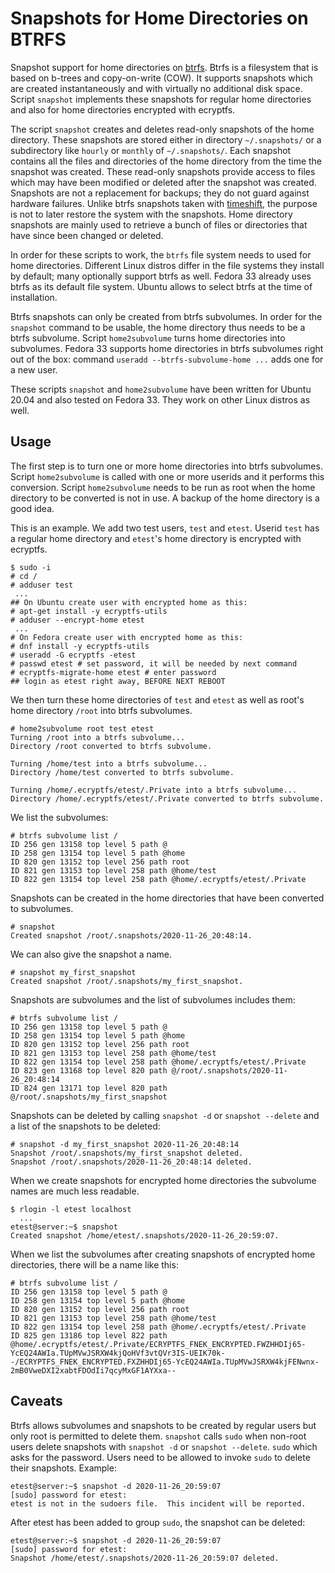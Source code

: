 # Snapshots for Home Directories on BTRFS

Snapshot support for home directories on [btrfs](https://en.wikipedia.org/wiki/Btrfs). Btrfs is a filesystem that is based on b-trees and copy-on-write (COW). It supports snapshots which are created instantaneously and with virtually no additional disk space. Script `snapshot` implements these snapshots for regular home directories and also for home directories encrypted with ecryptfs.

The script `snapshot` creates and deletes read-only snapshots of the home directory. These snapshots are stored either in directory `~/.snapshots/` or a subdirectory like `hourly` or `monthly` of `~/.snapshots/`. Each snapshot contains all the files and directories of the home directory from the time the snapshot was created. These read-only snapshots provide access to files which may have been modified or deleted after the snapshot was created. Snapshots are not a replacement for backups; they do not guard against hardware failures. Unlike btrfs snapshots taken with [timeshift](https://github.com/teejee2008/timeshift), the purpose is not to later restore the system with the snapshots. Home directory snapshots are mainly used to retrieve a bunch of files or directories that have since been changed or deleted. 

In order for these scripts to work, the `btrfs` file system needs to used for home directories. Different Linux distros differ in the file systems they install by default; many optionally support btrfs as well. Fedora 33 already uses btrfs as its default file system. Ubuntu allows to select btrfs at the time of installation.

Btrfs snapshots can only be created from btrfs subvolumes. In order for the
`snapshot` command to be usable, the home directory thus needs to be a btrfs
subvolume. Script `home2subvolume` turns home directories into subvolumes.
Fedora 33 supports home directories in btrfs subvolumes right out of the
box: command `useradd --btrfs-subvolume-home ...` adds one for a new user.

These scripts `snapshot` and `home2subvolume` have been written for Ubuntu
20.04 and also tested on Fedora 33. They work on other Linux distros as well.

## Usage

The first step is to turn one or more home directories into btrfs subvolumes. Script `home2subvolume` is called with one or more userids and it performs this conversion.
Script `home2subvolume` needs to be run as root when the home directory to be converted is not in use. A backup of the home directory is a good idea.

This is an example. We add two test users, `test` and `etest`. Userid `test` has a regular home directory and `etest`'s home directory is encrypted with ecryptfs.

```
$ sudo -i
# cd /
# adduser test
 ...
## On Ubuntu create user with encrypted home as this:
# apt-get install -y ecryptfs-utils
# adduser --encrypt-home etest
 ...
# On Fedora create user with encrypted home as this:
# dnf install -y ecryptfs-utils
# useradd -G ecryptfs -etest
# passwd etest # set password, it will be needed by next command
# ecryptfs-migrate-home etest # enter password
## login as etest right away, BEFORE NEXT REBOOT
```

We then turn these home directories of `test` and `etest` as well as root's home directory `/root` into btrfs subvolumes.

```
# home2subvolume root test etest
Turning /root into a btrfs subvolume...
Directory /root converted to btrfs subvolume.

Turning /home/test into a btrfs subvolume...
Directory /home/test converted to btrfs subvolume.

Turning /home/.ecryptfs/etest/.Private into a btrfs subvolume...
Directory /home/.ecryptfs/etest/.Private converted to btrfs subvolume.
```
We list the subvolumes:
```
# btrfs subvolume list /
ID 256 gen 13158 top level 5 path @
ID 258 gen 13154 top level 5 path @home
ID 820 gen 13152 top level 256 path root
ID 821 gen 13153 top level 258 path @home/test
ID 822 gen 13154 top level 258 path @home/.ecryptfs/etest/.Private
```

Snapshots can be created in the home directories that have been converted to subvolumes.

```
# snapshot
Created snapshot /root/.snapshots/2020-11-26_20:48:14.
```
We can also give the snapshot a name.
```
# snapshot my_first_snapshot
Created snapshot /root/.snapshots/my_first_snapshot.
```

Snapshots are subvolumes and the list of subvolumes includes them:
```
# btrfs subvolume list /
ID 256 gen 13158 top level 5 path @
ID 258 gen 13154 top level 5 path @home
ID 820 gen 13152 top level 256 path root
ID 821 gen 13153 top level 258 path @home/test
ID 822 gen 13154 top level 258 path @home/.ecryptfs/etest/.Private
ID 823 gen 13168 top level 820 path @/root/.snapshots/2020-11-26_20:48:14
ID 824 gen 13171 top level 820 path @/root/.snapshots/my_first_snapshot
```

Snapshots can be deleted by calling `snapshot -d` or `snapshot --delete` and a list of the snapshots to be deleted:
```
# snapshot -d my_first_snapshot 2020-11-26_20:48:14
Snapshot /root/.snapshots/my_first_snapshot deleted.
Snapshot /root/.snapshots/2020-11-26_20:48:14 deleted.
```

When we create snapshots for encrypted home directories the subvolume names are much less readable.

```
$ rlogin -l etest localhost
  ...
etest@server:~$ snapshot
Created snapshot /home/etest/.snapshots/2020-11-26_20:59:07.
```

When we list the subvolumes after creating snapshots of encrypted home directories, there will be a name like this:

```
# btrfs subvolume list /
ID 256 gen 13158 top level 5 path @
ID 258 gen 13154 top level 5 path @home
ID 820 gen 13152 top level 256 path root
ID 821 gen 13153 top level 258 path @home/test
ID 822 gen 13154 top level 258 path @home/.ecryptfs/etest/.Private
ID 825 gen 13186 top level 822 path @home/.ecryptfs/etest/.Private/ECRYPTFS_FNEK_ENCRYPTED.FWZHHDIj65-YcEQ24AWIa.TUpMVwJSRXW4kjQoHVf3vtQVr3IS-UEIK70k--/ECRYPTFS_FNEK_ENCRYPTED.FXZHHDIj65-YcEQ24AWIa.TUpMVwJSRXW4kjFENwnx-2mB0VweDXI2xabtFDOdIi7qcyMxGF1AYXxa--
```

## Caveats

Btrfs allows subvolumes and snapshots to be created by regular users but only root is permitted to delete them. `snapshot` calls `sudo` when non-root users delete snapshots with `snapshot -d` or `snapshot --delete`. `sudo` which asks for the password. Users need to be allowed to invoke `sudo` to delete their snapshots. Example:

```
etest@server:~$ snapshot -d 2020-11-26_20:59:07
[sudo] password for etest: 
etest is not in the sudoers file.  This incident will be reported.
```

After etest has been added to group `sudo`, the snapshot can be deleted:
```
etest@server:~$ snapshot -d 2020-11-26_20:59:07
[sudo] password for etest: 
Snapshot /home/etest/.snapshots/2020-11-26_20:59:07 deleted.
```
